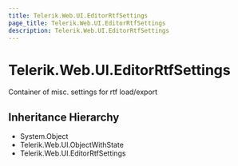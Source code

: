 ```yaml
---
title: Telerik.Web.UI.EditorRtfSettings
page_title: Telerik.Web.UI.EditorRtfSettings
description: Telerik.Web.UI.EditorRtfSettings
---
```


# Telerik.Web.UI.EditorRtfSettings

Container of misc. settings for rtf load/export

## Inheritance Hierarchy

* System.Object
* Telerik.Web.UI.ObjectWithState
* Telerik.Web.UI.EditorRtfSettings

